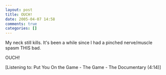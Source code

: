 ```yaml
---
layout: post
title: OUCH!
date: 2005-04-07 14:58
comments: true
categories: []
---
```

My neck still kills. It's been a while since I had a pinched nerve/muscle spasm THIS bad.

OUCH!

<div class="media">[Listening to: Put You On the Game - The Game - The Documentary (4:14)]</div>
